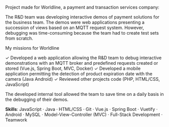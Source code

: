 Project made for Worldline, a payment and transaction services company: 


The R&D team was developing interactive demos of payment solutions for the business team. The demos were web applications presenting a succession of views based on an MQTT request system. However, debugging was time-consuming because the team had to create test sets from scratch.


My missions for Worldline

✓ Developed a web application allowing the R&D team to debug interactive demonstrations with an MQTT broker and predefined requests created or stored (Vue.js, Spring Boot, MVC, Docker)
✓ Developed a mobile application permitting the detection of product expiration date with the camera (Java Android)
✓ Reviewed other projects code (PHP, HTML/CSS, JavaScript)


The developed internal tool allowed the team to save time on a daily basis in the debugging of their demos.

**Skills**: JavaScript · Java · HTML/CSS · Git · Vue.js · Spring Boot · Vuetify · Android · MySQL · Model-View-Controller (MVC) · Full-Stack Development · Teamwork
